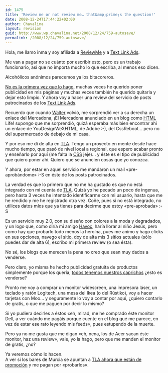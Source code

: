 ```yaml
---
id: 1475
title: 'Review me or not review me… that&amp;prime;s the question!'
date: 2008-12-24T17:44:22+02:00
author: Chavalina
layout: revision
guid: http://www.wp.chavalina.net/2008/12/24/759-autosave/
permalink: /2008/12/24/759-autosave/
---
```

Hola, me llamo inma y soy afiliada a [ReviewMe](http://www.reviewme.com) y a [Text Link Ads](http://www.text-link-ads.com/?ref=39914).

Me van a pagar no se cuánto por escribir esto, pero es un trabajo funcionario, así que no importa mucho lo que escriba, al menos eso dicen.

Alcohólicos anónimos parecemos ya los bitacoreros.

<a href="http://chavalina.net/comentar.php?idpost=144&q=publicidad" target="_blank">No es la primera vez que lo hago</a>, muchas veces he querido poner publicidad en mis páginas y muchas veces también he querido quitarla y dejar esto limpio. Y ahora voy a hacer una review del servicio de posts patrocinados de los [Text Link Ads](http://www.text-link-ads.com/?ref=39914).

Recuerdo que cuando [Walter](http://htmllife.com/) volvió, me sorprendió ver a su derecha un enlace del Mercadona, ¡El Mercadona anunciado en un blog como <acronym title="HyperText Markup Language">HTML</acronym> Life! supongo que me sorprendió, quizá esperaba más bien encontrar ahí un enlace de YouDesignWeXHTML, de Adobe :-), del CssReboot… pero no del supermercado de debajo de mi casa.

Y por eso me di de alta en [TLA](http://www.text-link-ads.com/?ref=39914 "Text Link Ads"). Tengo un proyecto en mente desde hace mucho tiempo, que pasó de nivel local a regional, que espero acabar pronto y enseñarlo por aquí (me falta la <acronym title="Cascade Style Sheets">CSS</acronym> jeje)… y éste es el tipo de publicidad que quiero poner ahí. Quiero que se anuncien cosas que yo conozca.

Y ahora, por estar en aquel servicio me mandaron un mail «pre-aprobándome» :-S en éste de los posts patrocinados.

La verdad es que lo primero que no me ha gustado es que no está integrado con mi cuenta de [TLA](http://www.text-link-ads.com/?ref=39914 "Text Link Ads"). Quizá yo he pecado un poco de ingenua, pero hasta 3 veces he intentado identificarme con mi usuario, hasta que me he rendido y me he registrado otra vez. Coñe, pues si no está integrado, no utilices datos míos que ya tienes para decirme que estoy «pre-aprobada» :-S

Es un servicio muy 2.0, con su diseño con colores a la moda y degradados, y un logo que, como diría mi amigo [Havoc](http://www.greensouth.net), haría llorar al niño Jesús, pero como hay que probarlo todo menos la heroína, pues me animo y hago clicks en sus opciones, navego el sitio, doy de alta mis 3 sitios actuales (sólo puedes dar de alta 6), escribo mi primera review (o sea ésta).

No sé, los blogs que merecen la pena no creo que sean muy dados a venderse.

Pero claro, yo misma he hecho publicidad gratuita de productos simplemente porque los quería, [todos tenemos nuestros caprichos](http://chavalina.net/archivos.php?patron=capri) ¿esto es venderse?

Pronto me voy a comprar un monitor widescreen, una impresora láser, un teclado y ratón Logitech, una mesa del Ikea (o del Rústiko), voy a hacer tarjetas con Moo… y seguramente lo voy a contar por aquí, ¿quiero contarlo de gratis, o que me paguen por decir lo mismo?

Si yo pudiera decirles a éstos «eh, mirad, me he comprado éste monitor Dell, a ver cuándo me pagáis porque cuente en el blog qué me parece, en vez de estar ese rato leyendo mis feeds», pues estupendo de la muerte.

Pero ya no me gusta que me digan «eh, nena, los de Acer sacan éste monitor, haz una review», vale, yo la hago, pero que me manden el monitor de gratis, ¿no?

Ya veremos cómo lo hacen.  
A ver si los bares de Murcia se apuntan a [TLA ahora que están de promoción](http://www.text-link-ads.com/starter_kit.php?ref=39914 "Text Link Ads") y me pagan por «probarlos».